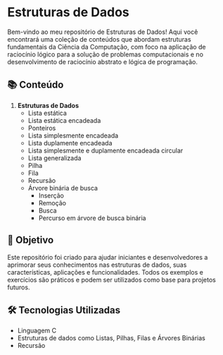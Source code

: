 # Estruturas de Dados

Bem-vindo ao meu repositório de Estruturas de Dados! Aqui você encontrará uma coleção de conteúdos que abordam estruturas fundamentais da Ciência da Computação, com foco na aplicação de raciocínio lógico para a solução de problemas computacionais e no desenvolvimento de raciocínio abstrato e lógica de programação.

## 📚 Conteúdo
1. **Estruturas de Dados**
   - Lista estática
   - Lista estática encadeada
   - Ponteiros
   - Lista simplesmente encadeada
   - Lista duplamente encadeada
   - Lista simplesmente e duplamente encadeada circular
   - Lista generalizada
   - Pilha
   - Fila
   - Recursão
   - Árvore binária de busca
     - Inserção
     - Remoção
     - Busca
     - Percurso em árvore de busca binária

## 🚀 Objetivo

Este repositório foi criado para ajudar iniciantes e desenvolvedores a aprimorar seus conhecimentos nas estruturas de dados, suas características, aplicações e funcionalidades. Todos os exemplos e exercícios são práticos e podem ser utilizados como base para projetos futuros.

## 🛠 Tecnologias Utilizadas
- Linguagem C
- Estruturas de dados como Listas, Pilhas, Filas e Árvores Binárias
- Recursão
